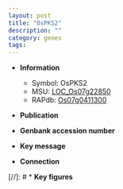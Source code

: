 ```yaml
---
layout: post
title: "OsPKS2"
description: ""
category: genes
tags: 
---
```


* **Information**  
    + Symbol: OsPKS2  
    + MSU: [LOC_Os07g22850](http://rice.uga.edu/cgi-bin/ORF_infopage.cgi?orf=LOC_Os07g22850)  
    + RAPdb: [Os07g0411300](http://rapdb.dna.affrc.go.jp/viewer/gbrowse_details/irgsp1?name=Os07g0411300)  

* **Publication**  

* **Genbank accession number**  

* **Key message**  

* **Connection**  

[//]: # * **Key figures**  


